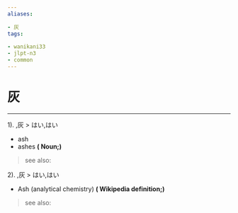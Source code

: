 ```yaml
---
aliases:
    
- 灰
tags:
    
- wanikani33
- jlpt-n3
- common
---
```


# 灰
---
1).
,灰 > はい,はい

- ash
- ashes
**( Noun;)**
> see also: 
            
2).
,灰 > はい,はい

- Ash (analytical chemistry)
**( Wikipedia definition;)**
> see also: 
            